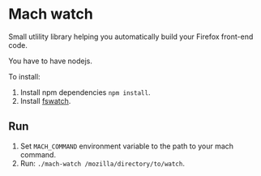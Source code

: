 Mach watch
==========

Small utlility library helping you automatically build your Firefox front-end code.

You have to have nodejs.

To install:

1. Install npm dependencies `npm install`.
2. Install [fswatch](https://github.com/emcrisostomo/fswatch).

Run
---

1. Set `MACH_COMMAND` environment variable to the path to your mach command.
2. Run: `./mach-watch /mozilla/directory/to/watch`.
